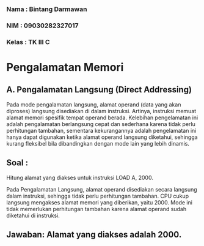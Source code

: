 ### Nama : Bintang Darmawan
### NIM : 09030282327017
### Kelas : TK III C

# Pengalamatan Memori

## A. Pengalamatan Langsung (Direct Addressing)
Pada mode pengalamatan langsung, alamat operand (data yang akan diproses) langsung disediakan di dalam instruksi. Artinya, instruksi memuat alamat memori spesifik tempat operand berada.
Kelebihan pengelamatan ini adalah pengalamatan berlangsung cepat dan sederhana karena tidak perlu perhitungan tambahan, sementara kekurangannya adalah pengelamatan ini hanya dapat digunakan ketika alamat operand langsung diketahui, sehingga kurang fleksibel bila dibandingkan dengan mode lain yang lebih dinamis.

## Soal :
Hitung alamat yang diakses untuk instruksi LOAD A, 2000.

Pada Pengalamatan Langsung, alamat operand disediakan secara langsung dalam instruksi, sehingga tidak perlu perhitungan tambahan. CPU cukup langsung mengakses alamat memori yang diberikan, yaitu 2000. Mode ini tidak memerlukan perhitungan tambahan karena alamat operand sudah diketahui di instruksi.

## Jawaban: Alamat yang diakses adalah 2000.
